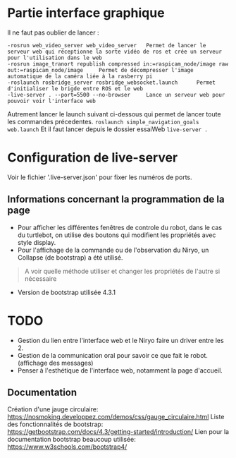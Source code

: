 # Partie interface graphique

Il ne faut pas oublier de lancer :

	-rosrun web_video_server web_video_server 	Permet de lancer le serveur web qui réceptionne la sorte vidéo de ros et crée un serveur pour l'utilisation dans le web
	-rosrun image_tranort republish compressed in:=raspicam_node/image raw out:=raspicam_node/image		Permet de décompresser l'image automatique de la caméra liée à la rasberry pi
	-roslaunch rosbridge_server rosbridge_websocket.launch		Permet d'initialiser le brigde entre ROS et le web
	-live-server . --port=5500 --no-browser		Lance un serveur web pour pouvoir voir l'interface web


Autrement lancer le launch suivant ci-dessous qui permet de lancer toute les commandes précedentes.
`roslaunch simple_navigation_goals web.launch`
Et il faut lancer depuis le dossier essaiWeb
`live-server .`

# Configuration de live-server
Voir le fichier '.live-server.json' pour fixer les numéros de ports.

## Informations concernant la programmation de la page
- Pour afficher les différentes fenêtres de controle du robot, dans le cas du turtlebot, on utilise des boutons qui modifient les propriétés avec style display. 
- Pour l'affichage de la commande ou de l'observation du Niryo, un Collapse (de bootstrap) a été utilisé.  
> A voir quelle méthode utiliser et changer les propriétés de l'autre si nécessaire  
- Version de bootstrap utilisée 4.3.1


# TODO 
- Gestion du lien entre l'interface web et le Niryo faire un driver entre les 2.
- Gestion de la communication oral pour savoir ce que fait le robot. (affichage des messages)
- Penser à l'esthétique de l'interface web, notamment la page d'accueil.

## Documentation
Création d'une jauge circulaire: https://nosmoking.developpez.com/demos/css/gauge_circulaire.html
Liste des fonctionnalités de bootstrap: https://getbootstrap.com/docs/4.3/getting-started/introduction/
Lien pour la documentation bootstrap beaucoup utilisée: https://www.w3schools.com/bootstrap4/  

